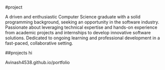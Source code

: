 #project

A driven and enthusiastic Computer Science graduate with a solid programming background, seeking an opportunity in the software industry. Passionate about leveraging technical expertise and hands-on experience from academic projects and internships to develop innovative software solutions. Dedicated to ongoing learning and professional development in a fast-paced, collaborative setting.

##projects
hi

Avinash4538.github.io/portfolio



